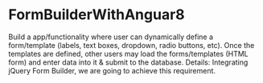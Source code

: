 # FormBuilderWithAnguar8
Build a app/functionality where user can dynamically define a form/template (labels, text boxes, dropdown, radio buttons, etc). Once the templates are defined, other users may load the forms/templates (HTML form) and enter data into it &amp; submit to the database. Details: Integrating jQuery Form Builder, we are going to achieve this requirement.
